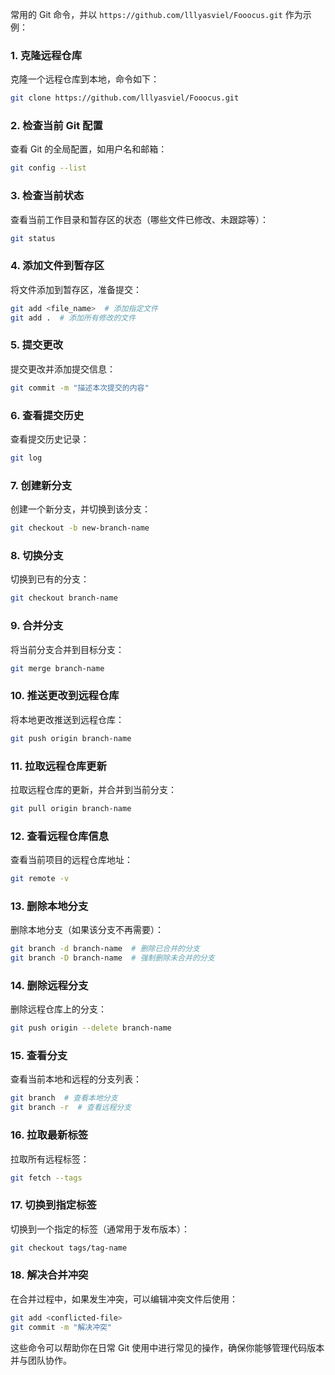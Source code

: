 常用的 Git 命令，并以 `https://github.com/lllyasviel/Fooocus.git` 作为示例：

### 1. **克隆远程仓库**

克隆一个远程仓库到本地，命令如下：

```bash
git clone https://github.com/lllyasviel/Fooocus.git
```

### 2. **检查当前 Git 配置**

查看 Git 的全局配置，如用户名和邮箱：

```bash
git config --list
```

### 3. **检查当前状态**

查看当前工作目录和暂存区的状态（哪些文件已修改、未跟踪等）：

```bash
git status
```

### 4. **添加文件到暂存区**

将文件添加到暂存区，准备提交：

```bash
git add <file_name>  # 添加指定文件
git add .  # 添加所有修改的文件
```

### 5. **提交更改**

提交更改并添加提交信息：

```bash
git commit -m "描述本次提交的内容"
```

### 6. **查看提交历史**

查看提交历史记录：

```bash
git log
```

### 7. **创建新分支**

创建一个新分支，并切换到该分支：

```bash
git checkout -b new-branch-name
```

### 8. **切换分支**

切换到已有的分支：

```bash
git checkout branch-name
```

### 9. **合并分支**

将当前分支合并到目标分支：

```bash
git merge branch-name
```

### 10. **推送更改到远程仓库**

将本地更改推送到远程仓库：

```bash
git push origin branch-name
```

### 11. **拉取远程仓库更新**

拉取远程仓库的更新，并合并到当前分支：

```bash
git pull origin branch-name
```

### 12. **查看远程仓库信息**

查看当前项目的远程仓库地址：

```bash
git remote -v
```

### 13. **删除本地分支**

删除本地分支（如果该分支不再需要）：

```bash
git branch -d branch-name  # 删除已合并的分支
git branch -D branch-name  # 强制删除未合并的分支
```

### 14. **删除远程分支**

删除远程仓库上的分支：

```bash
git push origin --delete branch-name
```

### 15. **查看分支**

查看当前本地和远程的分支列表：

```bash
git branch  # 查看本地分支
git branch -r  # 查看远程分支
```

### 16. **拉取最新标签**

拉取所有远程标签：

```bash
git fetch --tags
```

### 17. **切换到指定标签**

切换到一个指定的标签（通常用于发布版本）：

```bash
git checkout tags/tag-name
```

### 18. **解决合并冲突**

在合并过程中，如果发生冲突，可以编辑冲突文件后使用：

```bash
git add <conflicted-file>
git commit -m "解决冲突"
```

这些命令可以帮助你在日常 Git 使用中进行常见的操作，确保你能够管理代码版本并与团队协作。
